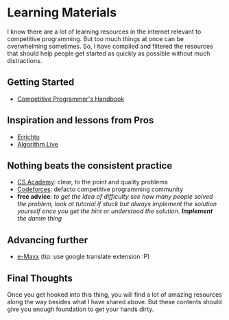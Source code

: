 # Learning Materials

I know there are a lot of learning resources in the internet relevant to competitive programming. But too much things at once can be overwhelming sometimes. So, I have compiled and filtered the resources that should help people get started as quickly as possible without much distractions.


## Getting Started

- [Competitive Programmer's Handbook](https://cses.fi/book/book.pdf)


## Inspiration and lessons from Pros

- [Errichto](https://www.youtube.com/channel/UCBr_Fu6q9iHYQCh13jmpbrg)
- [Algorithm Live](https://www.youtube.com/channel/UCBLr7ISa_YDy5qeATupf26w)


## Nothing beats the consistent practice
- [CS Academy](https://csacademy.com/contest/archive/tasks/): clear, to the point and quality problems
- [Codeforces](https://codeforces.com/problemset): defacto competitive programming community
- **free advice**: *to get the idea of difficulty see how many people solved the problem, look at tutorial if stuck but always implement the solution yourself once you get the hint or understood the solution. **Implement** the damm thing* 


## Advancing further
- [e-Maxx](http://e-maxx.ru/algo/) (tip: use google translate extension :P)


## Final Thoughts
Once you get hooked into this thing, you will find a lot of amazing resources along the way besides what I have shared above. But these contents should give you enough foundation to get your hands dirty.
